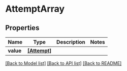 # AttemptArray


## Properties
Name | Type | Description | Notes
------------ | ------------- | ------------- | -------------
**value** | [**[Attempt]**](Attempt.md) |  | 

[[Back to Model list]](../README.md#documentation-for-models) [[Back to API list]](../README.md#documentation-for-api-endpoints) [[Back to README]](../README.md)


